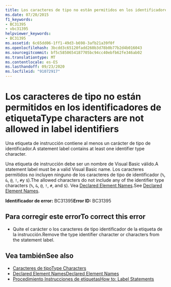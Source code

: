 ```yaml
---
title: Los caracteres de tipo no están permitidos en los identificadores de etiqueta
ms.date: 07/20/2015
f1_keywords:
- BC31395
- vbc31395
helpviewer_keywords:
- BC31395
ms.assetid: 6c65dd06-1ff1-49d3-b698-3afb21a39f0f
ms.openlocfilehash: 3bcdd3c65120fadd260b3d78b0b77b2d4b016043
ms.sourcegitcommit: bf5c5850654187705bc94cc40ebfb62fe346ab02
ms.translationtype: MT
ms.contentlocale: es-ES
ms.lasthandoff: 09/23/2020
ms.locfileid: "91072917"
---
```

# <a name="type-characters-are-not-allowed-in-label-identifiers"></a><span data-ttu-id="0c87b-102">Los caracteres de tipo no están permitidos en los identificadores de etiqueta</span><span class="sxs-lookup"><span data-stu-id="0c87b-102">Type characters are not allowed in label identifiers</span></span>

<span data-ttu-id="0c87b-103">Una etiqueta de instrucción contiene al menos un carácter de tipo de identificador.</span><span class="sxs-lookup"><span data-stu-id="0c87b-103">A statement label contains at least one identifier type character.</span></span>  
  
 <span data-ttu-id="0c87b-104">Una etiqueta de instrucción debe ser un nombre de Visual Basic válido.</span><span class="sxs-lookup"><span data-stu-id="0c87b-104">A statement label must be a valid Visual Basic name.</span></span> <span data-ttu-id="0c87b-105">Los caracteres permitidos no incluyen ninguno de los caracteres de tipo de identificador (`%`, `&`, `@`, `!`, `#`y `$`).</span><span class="sxs-lookup"><span data-stu-id="0c87b-105">The allowed characters do not include any of the identifier type characters (`%`, `&`, `@`, `!`, `#`, and `$`).</span></span> <span data-ttu-id="0c87b-106">Vea [Declared Element Names](../programming-guide/language-features/declared-elements/declared-element-names.md).</span><span class="sxs-lookup"><span data-stu-id="0c87b-106">See [Declared Element Names](../programming-guide/language-features/declared-elements/declared-element-names.md).</span></span>  
  
 <span data-ttu-id="0c87b-107">**Identificador de error:** BC31395</span><span class="sxs-lookup"><span data-stu-id="0c87b-107">**Error ID:** BC31395</span></span>  
  
## <a name="to-correct-this-error"></a><span data-ttu-id="0c87b-108">Para corregir este error</span><span class="sxs-lookup"><span data-stu-id="0c87b-108">To correct this error</span></span>  
  
- <span data-ttu-id="0c87b-109">Quite el carácter o los caracteres de tipo identificador de la etiqueta de la instrucción.</span><span class="sxs-lookup"><span data-stu-id="0c87b-109">Remove the type identifier character or characters from the statement label.</span></span>  
  
## <a name="see-also"></a><span data-ttu-id="0c87b-110">Vea también</span><span class="sxs-lookup"><span data-stu-id="0c87b-110">See also</span></span>

- [<span data-ttu-id="0c87b-111">Caracteres de tipo</span><span class="sxs-lookup"><span data-stu-id="0c87b-111">Type Characters</span></span>](../programming-guide/language-features/data-types/type-characters.md)
- [<span data-ttu-id="0c87b-112">Declared Element Names</span><span class="sxs-lookup"><span data-stu-id="0c87b-112">Declared Element Names</span></span>](../programming-guide/language-features/declared-elements/declared-element-names.md)
- [<span data-ttu-id="0c87b-113">Procedimiento Instrucciones de etiquetas</span><span class="sxs-lookup"><span data-stu-id="0c87b-113">How to: Label Statements</span></span>](../programming-guide/program-structure/how-to-label-statements.md)
